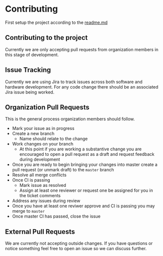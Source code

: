 # Contributing

First setup the project according to the [readme.md](readme.md)

## Contributing to the project

Currently we are only accepting pull requests from organization members in this stage of development.

## Issue Tracking

Currently we are using Jira to track issues across both software and hardware development. For any code change there should be an associated Jira issue being worked.

## Organization Pull Requests

This is the general process organization members should follow.

- Mark your issue as in progress
- Create a new branch
  - Name should relate to the change
- Work changes on your branch
  - At this point if you are working a substantive change you are encouraged to open a pull request as a draft and request feedback during development
- Once you are ready to begin bringing your changes into master create a pull request (or unmark draft) to the `master` branch
- Resolve all merge conflicts
- Once CI is passing
  - Mark issue as resolved
  - Assign at least one reviewer or request one be assigned for you in the ticket comments
- Address any issues during review
- Once you have at least one reviwer approve and CI is passing you may merge to `master`
- Once master CI has passed, close the issue

## External Pull Requests

We are currently not accepting outside changes. If you have questions or notice something feel free to open an issue so we can discuss further.